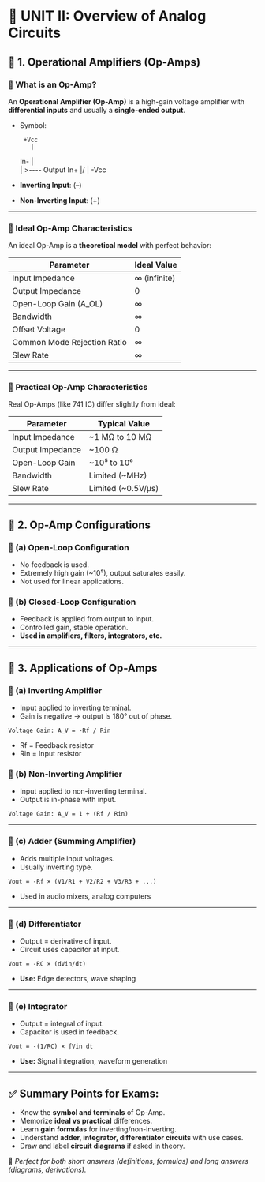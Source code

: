 # 📘 UNIT II: Overview of Analog Circuits

## 🔹 1. Operational Amplifiers (Op-Amps)

### 🔸 What is an Op-Amp?
An **Operational Amplifier (Op-Amp)** is a high-gain voltage amplifier with **differential inputs** and usually a **single-ended output**.

- Symbol:

       +Vcc
         |
     In- |\
         | >---- Output
     In+ |/
         |
       -Vcc

- **Inverting Input**: (–)
- **Non-Inverting Input**: (+)

---

### 🔸 Ideal Op-Amp Characteristics
An ideal Op-Amp is a **theoretical model** with perfect behavior:

| Parameter                     | Ideal Value      |
|------------------------------|------------------|
| Input Impedance              | ∞ (infinite)      |
| Output Impedance             | 0                |
| Open-Loop Gain (A_OL)        | ∞                |
| Bandwidth                    | ∞                |
| Offset Voltage               | 0                |
| Common Mode Rejection Ratio | ∞                |
| Slew Rate                    | ∞                |

---

### 🔸 Practical Op-Amp Characteristics
Real Op-Amps (like 741 IC) differ slightly from ideal:

| Parameter                     | Typical Value     |
|------------------------------|-------------------|
| Input Impedance              | ~1 MΩ to 10 MΩ     |
| Output Impedance             | ~100 Ω             |
| Open-Loop Gain               | ~10⁵ to 10⁶        |
| Bandwidth                    | Limited (~MHz)     |
| Slew Rate                    | Limited (~0.5V/µs) |

---

## 🔹 2. Op-Amp Configurations

### 🔸 (a) Open-Loop Configuration
- No feedback is used.
- Extremely high gain (~10⁵), output saturates easily.
- Not used for linear applications.

### 🔸 (b) Closed-Loop Configuration
- Feedback is applied from output to input.
- Controlled gain, stable operation.
- **Used in amplifiers, filters, integrators, etc.**

---

## 🔹 3. Applications of Op-Amps

### 🔸 (a) Inverting Amplifier
- Input applied to inverting terminal.
- Gain is negative → output is 180° out of phase.

```
Voltage Gain: A_V = -Rf / Rin
```

- Rf = Feedback resistor
- Rin = Input resistor

### 🔸 (b) Non-Inverting Amplifier
- Input applied to non-inverting terminal.
- Output is in-phase with input.

```
Voltage Gain: A_V = 1 + (Rf / Rin)
```

---

### 🔸 (c) Adder (Summing Amplifier)
- Adds multiple input voltages.
- Usually inverting type.

```
Vout = -Rf × (V1/R1 + V2/R2 + V3/R3 + ...)
```

- Used in audio mixers, analog computers

---

### 🔸 (d) Differentiator
- Output = derivative of input.
- Circuit uses capacitor at input.

```
Vout = -RC × (dVin/dt)
```

- **Use:** Edge detectors, wave shaping

---

### 🔸 (e) Integrator
- Output = integral of input.
- Capacitor is used in feedback.

```
Vout = -(1/RC) × ∫Vin dt
```

- **Use:** Signal integration, waveform generation

---

## ✅ Summary Points for Exams:
- Know the **symbol and terminals** of Op-Amp.
- Memorize **ideal vs practical** differences.
- Learn **gain formulas** for inverting/non-inverting.
- Understand **adder, integrator, differentiator circuits** with use cases.
- Draw and label **circuit diagrams** if asked in theory.

📘 *Perfect for both short answers (definitions, formulas) and long answers (diagrams, derivations).*
